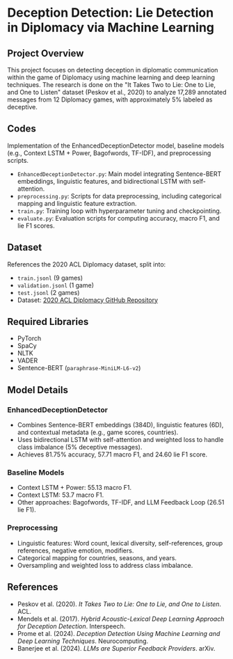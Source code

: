 # Deception Detection: Lie Detection in Diplomacy via Machine Learning

## Project Overview
This project focuses on detecting deception in diplomatic communication within the game of Diplomacy using machine learning and deep learning techniques. The research is done on the "It Takes Two to Lie: One to Lie, and One to Listen" dataset (Peskov et al., 2020) to analyze 17,289 annotated messages from 12 Diplomacy games, with approximately 5% labeled as deceptive.

## Codes
Implementation of the EnhancedDeceptionDetector model, baseline models (e.g., Context LSTM + Power, Bagofwords, TF-IDF), and preprocessing scripts.
- `EnhancedDeceptionDetector.py`: Main model integrating Sentence-BERT embeddings, linguistic features, and bidirectional LSTM with self-attention.
- `preprocessing.py`: Scripts for data preprocessing, including categorical mapping and linguistic feature extraction.
- `train.py`: Training loop with hyperparameter tuning and checkpointing.
- `evaluate.py`: Evaluation scripts for computing accuracy, macro F1, and lie F1 scores.

## Dataset
References the 2020 ACL Diplomacy dataset, split into:
- `train.jsonl` (9 games)
- `validation.jsonl` (1 game)
- `test.jsonl` (2 games)
- Dataset: [2020 ACL Diplomacy GitHub Repository]([https://github.com/DenisPeskoff/2020_acl_diplomacy/tree/master/data])

## Required Libraries
- PyTorch
- SpaCy
- NLTK
- VADER
- Sentence-BERT (`paraphrase-MiniLM-L6-v2`)

## Model Details

### EnhancedDeceptionDetector
- Combines Sentence-BERT embeddings (384D), linguistic features (6D), and contextual metadata (e.g., game scores, countries).
- Uses bidirectional LSTM with self-attention and weighted loss to handle class imbalance (5% deceptive messages).
- Achieves 81.75% accuracy, 57.71 macro F1, and 24.60 lie F1 score.

### Baseline Models
- Context LSTM + Power: 55.13 macro F1.
- Context LSTM: 53.7 macro F1.
- Other approaches: Bagofwords, TF-IDF, and LLM Feedback Loop (26.51 lie F1).

### Preprocessing
- Linguistic features: Word count, lexical diversity, self-references, group references, negative emotion, modifiers.
- Categorical mapping for countries, seasons, and years.
- Oversampling and weighted loss to address class imbalance.

## References
- Peskov et al. (2020). *It Takes Two to Lie: One to Lie, and One to Listen*. ACL.
- Mendels et al. (2017). *Hybrid Acoustic-Lexical Deep Learning Approach for Deception Detection*. Interspeech.
- Prome et al. (2024). *Deception Detection Using Machine Learning and Deep Learning Techniques*. Neurocomputing.
- Banerjee et al. (2024). *LLMs are Superior Feedback Providers*. arXiv.
